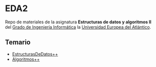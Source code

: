 # EDA2

Repo de materiales de la asignatura **Estructuras de datos y algoritmos II** del [Grado de Ingeniería Informática](https://www.uneatlantico.es/escuela-politecnica-superior/estudios-grado-oficial-en-ingenieria-informatica) la [Universidad Europea del Atlántico](https://www.uneatlantico.es).

## Temario

- [EstructurasDeDatos++](/temario/01-estructurasDeDatos/README.md)
- [Algoritmos++](/temario/02-algoritmos/README.md)

